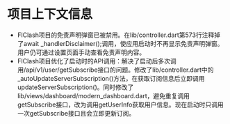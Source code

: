 # 项目上下文信息

- FlClash项目的免责声明弹窗已被禁用。在lib/controller.dart第573行注释掉了await _handlerDisclaimer();调用，使应用启动时不再显示免责声明弹窗。用户仍可通过设置页面手动查看免责声明内容。
- FlClash项目优化了启动时的API调用：解决了启动后多次调用/api/v1/user/getSubscribe接口的问题。修改了lib/controller.dart中的_autoUpdateServerSubscription()方法，在获取订阅信息后立即调用updateServerSubscription()。同时修改了lib/views/dashboard/modern_dashboard.dart，避免重复调用getSubscribe接口，改为调用getUserInfo获取用户信息。现在启动时只调用一次getSubscribe接口且会立即更新订阅。
